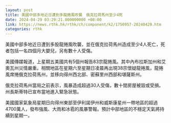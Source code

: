 ```yaml
---
layout: post
title: 美國中部多地近日遭到多龍捲風吹襲　俄克拉荷馬州至少4死
date: 2024-04-29 03:29:21.000000000 +08:00
link: https://news.rthk.hk/rthk/ch/component/k2/1750957-20240429.htm
categories: rthk
---
```


美國中部多地近日遭到多股龍捲風吹襲，並在俄克拉荷馬州造成至少4人死亡，死者包括一名四個月大嬰兒，另有數十人受傷。

美國傳媒報道，上星期五美國共有5個州報告83宗龍捲風。其中內布拉斯加州和艾奧瓦州災情嚴重。相關地區在星期六至星期日凌晨再出現38宗懷疑龍捲風，龍捲風席捲俄克拉荷馬州，並移向得州西北部、密蘇里州西部和堪薩斯州。

俄克拉荷馬州當局之前表示，風暴造成超過30人受傷，數十間房屋被毀或受損。州長斯蒂特已宣布當地進入緊急狀態。

美國國家氣象局星期日向得州東部至伊利諾伊州和威斯康星州一帶地區的超過4700萬人，發布強風、大雨和冰雹的風暴警報。預計中部地區的不穩定天氣將持續到星期一。
